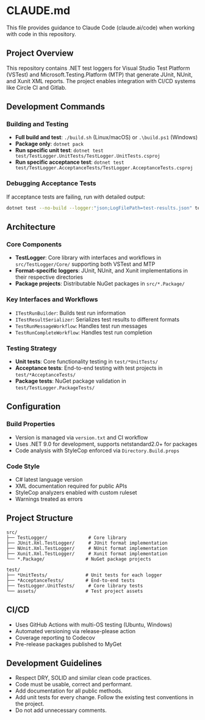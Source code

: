 # CLAUDE.md

This file provides guidance to Claude Code (claude.ai/code) when working with code in this repository.

## Project Overview

This repository contains .NET test loggers for Visual Studio Test Platform (VSTest) and Microsoft.Testing.Platform (MTP) that generate JUnit, NUnit, and Xunit XML reports. The project enables integration with CI/CD systems like Circle CI and Gitlab.

## Development Commands

### Building and Testing

- **Full build and test**: `./build.sh` (Linux/macOS) or `.\build.ps1` (Windows)
- **Package only**: `dotnet pack`
- **Run specific unit test**: `dotnet test test/TestLogger.UnitTests/TestLogger.UnitTests.csproj`
- **Run specific acceptance test**: `dotnet test test/TestLogger.AcceptanceTests/TestLogger.AcceptanceTests.csproj`

### Debugging Acceptance Tests

If acceptance tests are failing, run with detailed output:

```sh
dotnet test --no-build --logger:"json;LogFilePath=test-results.json" test/assets/Json.TestLogger.MSTest.NetCore.Tests/Json.TestLogger.MSTest.NetCore.Tests.csproj
```

## Architecture

### Core Components

- **TestLogger**: Core library with interfaces and workflows in `src/TestLogger/Core/` supporting both VSTest and MTP
- **Format-specific loggers**: JUnit, NUnit, and Xunit implementations in their respective directories
- **Package projects**: Distributable NuGet packages in `src/*.Package/`

### Key Interfaces and Workflows

- `ITestRunBuilder`: Builds test run information
- `ITestResultSerializer`: Serializes test results to different formats
- `TestRunMessageWorkflow`: Handles test run messages
- `TestRunCompleteWorkflow`: Handles test run completion

### Testing Strategy

- **Unit tests**: Core functionality testing in `test/*UnitTests/`
- **Acceptance tests**: End-to-end testing with test projects in `test/*AcceptanceTests/`
- **Package tests**: NuGet package validation in `test/TestLogger.PackageTests/`

## Configuration

### Build Properties

- Version is managed via `version.txt` and CI workflow
- Uses .NET 9.0 for development, supports netstandard2.0+ for packages
- Code analysis with StyleCop enforced via `Directory.Build.props`

### Code Style

- C# latest language version
- XML documentation required for public APIs
- StyleCop analyzers enabled with custom ruleset
- Warnings treated as errors

## Project Structure

```
src/
├── TestLogger/               # Core library
├── JUnit.Xml.TestLogger/     # JUnit format implementation
├── NUnit.Xml.TestLogger/     # NUnit format implementation
├── Xunit.Xml.TestLogger/     # Xunit format implementation
└── *.Package/               # NuGet package projects

test/
├── *UnitTests/              # Unit tests for each logger
├── *AcceptanceTests/        # End-to-end tests
├── TestLogger.UnitTests/     # Core library tests
└── assets/                  # Test project assets
```

## CI/CD

- Uses GitHub Actions with multi-OS testing (Ubuntu, Windows)
- Automated versioning via release-please action
- Coverage reporting to Codecov
- Pre-release packages published to MyGet

## Development Guidelines

- Respect DRY, SOLID and similar clean code practices.
- Code must be usable, correct and performant.
- Add documentation for all public methods.
- Add unit tests for every change. Follow the existing test conventions in the project.
- Do not add unnecessary comments.
